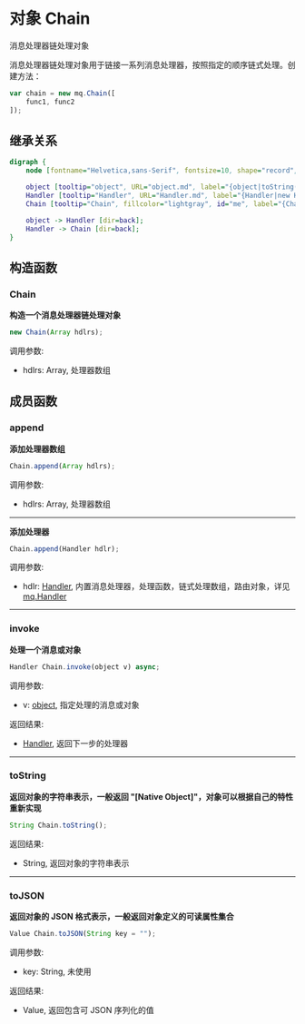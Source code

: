 # 对象 Chain
消息处理器链处理对象

消息处理器链处理对象用于链接一系列消息处理器，按照指定的顺序链式处理。创建方法：

```JavaScript
var chain = new mq.Chain([
    func1, func2
]);
```

## 继承关系
```dot
digraph {
    node [fontname="Helvetica,sans-Serif", fontsize=10, shape="record", style="filled", fillcolor="white"];

    object [tooltip="object", URL="object.md", label="{object|toString()\ltoJSON()\l}"];
    Handler [tooltip="Handler", URL="Handler.md", label="{Handler|new Handler()\l|invoke()\l}"];
    Chain [tooltip="Chain", fillcolor="lightgray", id="me", label="{Chain|new Chain()\l|append()\l}"];

    object -> Handler [dir=back];
    Handler -> Chain [dir=back];
}
```

## 构造函数
        
### Chain
**构造一个消息处理器链处理对象**

```JavaScript
new Chain(Array hdlrs);
```

调用参数:
* hdlrs: Array, 处理器数组

## 成员函数
        
### append
**添加处理器数组**

```JavaScript
Chain.append(Array hdlrs);
```

调用参数:
* hdlrs: Array, 处理器数组

--------------------------
**添加处理器**

```JavaScript
Chain.append(Handler hdlr);
```

调用参数:
* hdlr: [Handler](Handler.md), 内置消息处理器，处理函数，链式处理数组，路由对象，详见 [mq.Handler](../../module/ifs/mq.md#Handler)

--------------------------
### invoke
**处理一个消息或对象**

```JavaScript
Handler Chain.invoke(object v) async;
```

调用参数:
* v: [object](object.md), 指定处理的消息或对象

返回结果:
* [Handler](Handler.md), 返回下一步的处理器

--------------------------
### toString
**返回对象的字符串表示，一般返回 "[Native Object]"，对象可以根据自己的特性重新实现**

```JavaScript
String Chain.toString();
```

返回结果:
* String, 返回对象的字符串表示

--------------------------
### toJSON
**返回对象的 JSON 格式表示，一般返回对象定义的可读属性集合**

```JavaScript
Value Chain.toJSON(String key = "");
```

调用参数:
* key: String, 未使用

返回结果:
* Value, 返回包含可 JSON 序列化的值

